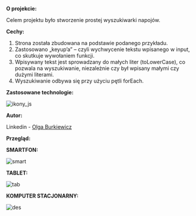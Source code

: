 **O projekcie:**

Celem projektu było stworzenie prostej wyszukiwarki napojów.

**Cechy:**

1.	Strona została zbudowana na podstawie podanego przykładu.
2.	Zastosowano „keyup’a” – czyli wychwycenie tekstu wpisanego w input, co skutkuje wywołaniem funkcji.
3.	Wpisywany tekst jest sprowadzany do małych liter (toLowerCase), co pozwala na wyszukiwanie, niezależnie czy był wpisany małymi czy dużymi literami.
4.	Wyszukiwanie odbywa się przy użyciu pętli forEach.
   




**Zastosowane technologie:**

![ikony_js](https://github.com/Ola-AB/DrinkSearch/assets/142878084/d14d1435-b34e-4113-b5c5-ab418e4e6cc4)

**Autor:**

Linkedin - [Olga Burkiewicz](https://www.linkedin.com/in/olga-burkiewicz-990058a4/)

**Przegląd:**

**SMARTFON:**
 
![smart](https://github.com/Ola-AB/DrinkSearch/assets/142878084/d35c6b30-eef8-4e8c-aae5-2f8a599188ed)


**TABLET:**
 
![tab](https://github.com/Ola-AB/DrinkSearch/assets/142878084/3fdb61f6-73ef-4b61-a7d9-ffc1d6d7d7af)


**KOMPUTER STACJONARNY:**
 

![des](https://github.com/Ola-AB/DrinkSearch/assets/142878084/e82d388c-7fe2-4e87-bab4-01f10057273b)

